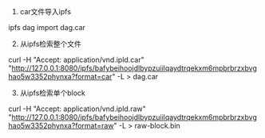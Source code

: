 1. car文件导入ipfs

 ipfs dag import dag.car

2. 从ipfs检索整个文件

curl -H "Accept: application/vnd.ipld.car" "http://127.0.0.1:8080/ipfs/bafybeihoojdlbypzuiilqaydtrqekxm6mpbrbrzxbvghao5w3352phynxa?format=car" -L > dag.car

3. 从ipfs检索单个block


 curl -H "Accept: application/vnd.ipld.raw" "http://127.0.0.1:8080/ipfs/bafybeihoojdlbypzuiilqaydtrqekxm6mpbrbrzxbvghao5w3352phynxa?format=raw" -L > raw-block.bin

